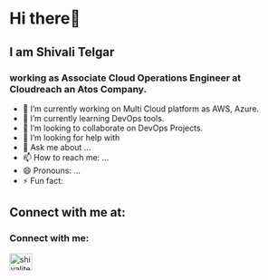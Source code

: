 # Hi there👋 
## I am Shivali Telgar 
### working as Associate Cloud Operations Engineer at Cloudreach an Atos Company.

- 🔭 I’m currently working on Multi Cloud platform as AWS, Azure.
- 🌱 I’m currently learning DevOps tools.
- 👯 I’m looking to collaborate on DevOps Projects.
- 🤔 I’m looking for help with 
- 💬 Ask me about ...
- 📫 How to reach me: ...
- 😄 Pronouns: ...
- ⚡ Fun fact: 


## Connect with me at:
<h3 align="left">Connect with me:</h3>
<p align="left">
<a href="https://www.linkedin.com/in/shivali-t-b53409182/" target="blank"><img align="center" src="https://raw.githubusercontent.com/rahuldkjain/github-profile-readme-generator/master/src/images/icons/Social/linked-in-alt.svg" alt="shivalitelgar" height="30" width="40" /></a></p>
